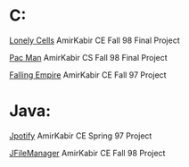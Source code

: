 # C:
[Lonely Cells](https://github.com/Ahmadrezadl/University_Programming_Projects/tree/master/(Lonely%20Cell)%20C%20AmirKabir) AmirKabir CE Fall 98 Final Project

[Pac Man](https://github.com/Ahmadrezadl/University_Programming_Projects/tree/master/(Pacman)%20C%20AmirKabir) AmirKabir CS Fall 98 Final Project

[Falling Empire](https://github.com/Ahmadrezadl/University_Programming_Projects/tree/master/(Falling%20Empire)%20C%20AmirKabir) AmirKabir CE Fall 97 Project

# Java:
[Jpotify](https://github.com/Ahmadrezadl/University_Programming_Projects/tree/master/(Jpotify)%20Java%20AmirKabir) AmirKabir CE Spring 97 Project

[JFileManager](https://github.com/Ahmadrezadl/University_Programming_Projects/tree/master/(JFileManager)%20Java%20AmirKabir) AmirKabir CE Fall 98 Project